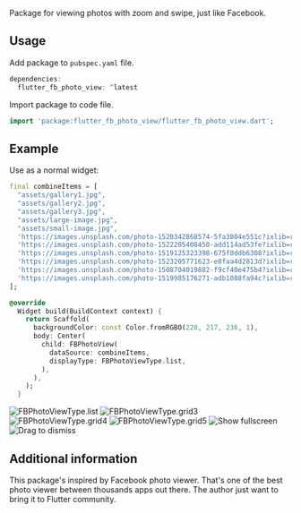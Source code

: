 <!--
This README describes the package. If you publish this package to pub.dev,
this README's contents appear on the landing page for your package.

For information about how to write a good package README, see the guide for
[writing package pages](https://dart.dev/guides/libraries/writing-package-pages).

For general information about developing packages, see the Dart guide for
[creating packages](https://dart.dev/guides/libraries/create-library-packages)
and the Flutter guide for
[developing packages and plugins](https://flutter.dev/developing-packages).
-->

Package for viewing photos with zoom and swipe, just like Facebook.

## Usage

Add package to `pubspec.yaml` file.

```dart
dependencies:
  flutter_fb_photo_view: ^latest
```

Import package to code file.

```dart
import 'package:flutter_fb_photo_view/flutter_fb_photo_view.dart';
```

## Example
Use as a normal widget:

```dart
final combineItems = [
  "assets/gallery1.jpg",
  "assets/gallery2.jpg",
  "assets/gallery3.jpg",
  "assets/large-image.jpg",
  "assets/small-image.jpg",
  'https://images.unsplash.com/photo-1520342868574-5fa3804e551c?ixlib=rb-0.3.5&ixid=eyJhcHBfaWQiOjEyMDd9&s=6ff92caffcdd63681a35134a6770ed3b&auto=format&fit=crop&w=1951&q=80',
  'https://images.unsplash.com/photo-1522205408450-add114ad53fe?ixlib=rb-0.3.5&ixid=eyJhcHBfaWQiOjEyMDd9&s=368f45b0888aeb0b7b08e3a1084d3ede&auto=format&fit=crop&w=1950&q=80',
  'https://images.unsplash.com/photo-1519125323398-675f0ddb6308?ixlib=rb-0.3.5&ixid=eyJhcHBfaWQiOjEyMDd9&s=94a1e718d89ca60a6337a6008341ca50&auto=format&fit=crop&w=1950&q=80',
  'https://images.unsplash.com/photo-1523205771623-e0faa4d2813d?ixlib=rb-0.3.5&ixid=eyJhcHBfaWQiOjEyMDd9&s=89719a0d55dd05e2deae4120227e6efc&auto=format&fit=crop&w=1953&q=80',
  'https://images.unsplash.com/photo-1508704019882-f9cf40e475b4?ixlib=rb-0.3.5&ixid=eyJhcHBfaWQiOjEyMDd9&s=8c6e5e3aba713b17aa1fe71ab4f0ae5b&auto=format&fit=crop&w=1352&q=80',
  'https://images.unsplash.com/photo-1519985176271-adb1088fa94c?ixlib=rb-0.3.5&ixid=eyJhcHBfaWQiOjEyMDd9&s=a0c8d632e977f94e5d312d9893258f59&auto=format&fit=crop&w=1355&q=80',
];

@override
  Widget build(BuildContext context) {
    return Scaffold(
      backgroundColor: const Color.fromRGBO(228, 217, 236, 1),
      body: Center(
        child: FBPhotoView(
          dataSource: combineItems,
          displayType: FBPhotoViewType.list,
        ),
      ),
    );
  }
```
![FBPhotoViewType.list](https://github.com/kent2508/flutter_fb_photo_view/blob/main/resources/carousel_list.png?raw=true)
![FBPhotoViewType.grid3](https://github.com/kent2508/flutter_fb_photo_view/blob/main/resources/grid3.png?raw=true)
![FBPhotoViewType.grid4](https://github.com/kent2508/flutter_fb_photo_view/blob/main/resources/grid4.png?raw=true)
![FBPhotoViewType.grid5](https://github.com/kent2508/flutter_fb_photo_view/blob/main/resources/grid5.png?raw=true)
![Show fullscreen](https://github.com/kent2508/flutter_fb_photo_view/blob/main/resources/fullscreen.png?raw=true)
![Drag to dismiss](https://github.com/kent2508/flutter_fb_photo_view/blob/main/resources/dismiss.png?raw=true)

## Additional information
This package's inspired by Facebook photo viewer. That's one of the best photo viewer between thousands apps out there. The author just want to bring it to Flutter community.
